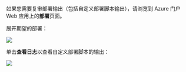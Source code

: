 如果您需要复审部署输出（包括自定义部署脚本输出），请浏览到 Azure 门户 Web 应用上的**部署**页面。

展开期望的部署：

![](./media/web-sites-python-troubleshoot-deployment/portal-deployment-history.png)

单击**查看日志**以查看自定义部署脚本的输出：

![](./media/web-sites-python-troubleshoot-deployment/portal-deployment-log.png)
<!--HONumber=Mar16_HO4-->
